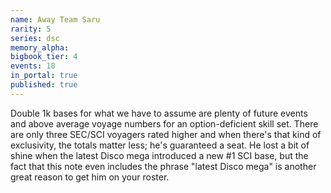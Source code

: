 ```yaml
---
name: Away Team Saru
rarity: 5
series: dsc
memory_alpha:
bigbook_tier: 4
events: 18
in_portal: true
published: true
---
```


Double 1k bases for what we have to assume are plenty of future events and above average voyage numbers for an option-deficient skill set. There are only three SEC/SCI voyagers rated higher and when there's that kind of exclusivity, the totals matter less; he's guaranteed a seat. He lost a bit of shine when the latest Disco mega introduced a new #1 SCI base, but the fact that this note even includes the phrase "latest Disco mega" is another great reason to get him on your roster.
